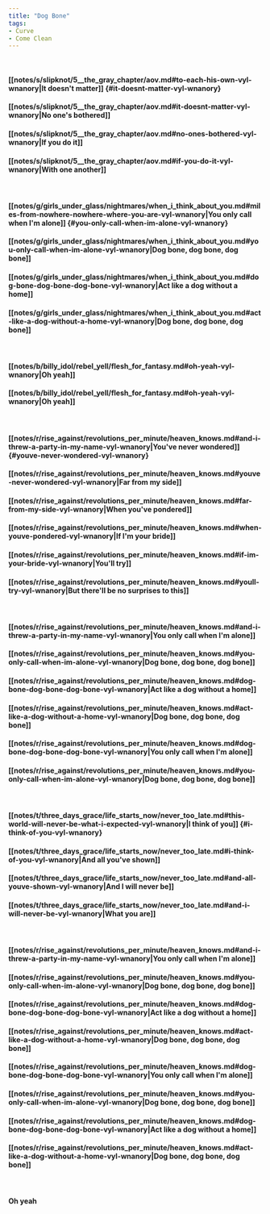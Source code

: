 ```yaml
---
title: "Dog Bone"
tags:
- Curve
- Come Clean
---
```

&nbsp;
#### [[notes/s/slipknot/5__the_gray_chapter/aov.md#to-each-his-own-vyl-wnanory|It doesn't matter]] {#it-doesnt-matter-vyl-wnanory}
#### [[notes/s/slipknot/5__the_gray_chapter/aov.md#it-doesnt-matter-vyl-wnanory|No one's bothered]]
#### [[notes/s/slipknot/5__the_gray_chapter/aov.md#no-ones-bothered-vyl-wnanory|If you do it]]
#### [[notes/s/slipknot/5__the_gray_chapter/aov.md#if-you-do-it-vyl-wnanory|With one another]]
&nbsp;
#### [[notes/g/girls_under_glass/nightmares/when_i_think_about_you.md#miles-from-nowhere-nowhere-where-you-are-vyl-wnanory|You only call when I'm alone]] {#you-only-call-when-im-alone-vyl-wnanory}
#### [[notes/g/girls_under_glass/nightmares/when_i_think_about_you.md#you-only-call-when-im-alone-vyl-wnanory|Dog bone, dog bone, dog bone]]
#### [[notes/g/girls_under_glass/nightmares/when_i_think_about_you.md#dog-bone-dog-bone-dog-bone-vyl-wnanory|Act like a dog without a home]]
#### [[notes/g/girls_under_glass/nightmares/when_i_think_about_you.md#act-like-a-dog-without-a-home-vyl-wnanory|Dog bone, dog bone, dog bone]]
&nbsp;
#### [[notes/b/billy_idol/rebel_yell/flesh_for_fantasy.md#oh-yeah-vyl-wnanory|Oh yeah]]
#### [[notes/b/billy_idol/rebel_yell/flesh_for_fantasy.md#oh-yeah-vyl-wnanory|Oh yeah]]
&nbsp;
#### [[notes/r/rise_against/revolutions_per_minute/heaven_knows.md#and-i-threw-a-party-in-my-name-vyl-wnanory|You've never wondered]] {#youve-never-wondered-vyl-wnanory}
#### [[notes/r/rise_against/revolutions_per_minute/heaven_knows.md#youve-never-wondered-vyl-wnanory|Far from my side]]
#### [[notes/r/rise_against/revolutions_per_minute/heaven_knows.md#far-from-my-side-vyl-wnanory|When you've pondered]]
#### [[notes/r/rise_against/revolutions_per_minute/heaven_knows.md#when-youve-pondered-vyl-wnanory|If I'm your bride]]
#### [[notes/r/rise_against/revolutions_per_minute/heaven_knows.md#if-im-your-bride-vyl-wnanory|You'll try]]
#### [[notes/r/rise_against/revolutions_per_minute/heaven_knows.md#youll-try-vyl-wnanory|But there'll be no surprises to this]]
&nbsp;
#### [[notes/r/rise_against/revolutions_per_minute/heaven_knows.md#and-i-threw-a-party-in-my-name-vyl-wnanory|You only call when I'm alone]]
#### [[notes/r/rise_against/revolutions_per_minute/heaven_knows.md#you-only-call-when-im-alone-vyl-wnanory|Dog bone, dog bone, dog bone]]
#### [[notes/r/rise_against/revolutions_per_minute/heaven_knows.md#dog-bone-dog-bone-dog-bone-vyl-wnanory|Act like a dog without a home]]
#### [[notes/r/rise_against/revolutions_per_minute/heaven_knows.md#act-like-a-dog-without-a-home-vyl-wnanory|Dog bone, dog bone, dog bone]]
#### [[notes/r/rise_against/revolutions_per_minute/heaven_knows.md#dog-bone-dog-bone-dog-bone-vyl-wnanory|You only call when I'm alone]]
#### [[notes/r/rise_against/revolutions_per_minute/heaven_knows.md#you-only-call-when-im-alone-vyl-wnanory|Dog bone, dog bone, dog bone]]
&nbsp;
#### [[notes/t/three_days_grace/life_starts_now/never_too_late.md#this-world-will-never-be-what-i-expected-vyl-wnanory|I think of you]] {#i-think-of-you-vyl-wnanory}
#### [[notes/t/three_days_grace/life_starts_now/never_too_late.md#i-think-of-you-vyl-wnanory|And all you've shown]]
#### [[notes/t/three_days_grace/life_starts_now/never_too_late.md#and-all-youve-shown-vyl-wnanory|And I will never be]]
#### [[notes/t/three_days_grace/life_starts_now/never_too_late.md#and-i-will-never-be-vyl-wnanory|What you are]]
&nbsp;
#### [[notes/r/rise_against/revolutions_per_minute/heaven_knows.md#and-i-threw-a-party-in-my-name-vyl-wnanory|You only call when I'm alone]]
#### [[notes/r/rise_against/revolutions_per_minute/heaven_knows.md#you-only-call-when-im-alone-vyl-wnanory|Dog bone, dog bone, dog bone]]
#### [[notes/r/rise_against/revolutions_per_minute/heaven_knows.md#dog-bone-dog-bone-dog-bone-vyl-wnanory|Act like a dog without a home]]
#### [[notes/r/rise_against/revolutions_per_minute/heaven_knows.md#act-like-a-dog-without-a-home-vyl-wnanory|Dog bone, dog bone, dog bone]]
#### [[notes/r/rise_against/revolutions_per_minute/heaven_knows.md#dog-bone-dog-bone-dog-bone-vyl-wnanory|You only call when I'm alone]]
#### [[notes/r/rise_against/revolutions_per_minute/heaven_knows.md#you-only-call-when-im-alone-vyl-wnanory|Dog bone, dog bone, dog bone]]
#### [[notes/r/rise_against/revolutions_per_minute/heaven_knows.md#dog-bone-dog-bone-dog-bone-vyl-wnanory|Act like a dog without a home]]
#### [[notes/r/rise_against/revolutions_per_minute/heaven_knows.md#act-like-a-dog-without-a-home-vyl-wnanory|Dog bone, dog bone, dog bone]]
&nbsp;
#### Oh yeah
